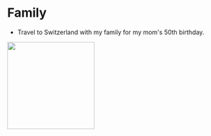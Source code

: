 # Family
- Travel to Switzerland with my family for my mom's 50th birthday.

<img src="https://live.staticflickr.com/5647/22586306767_6ae5742426_b.jpg" height="200"/>